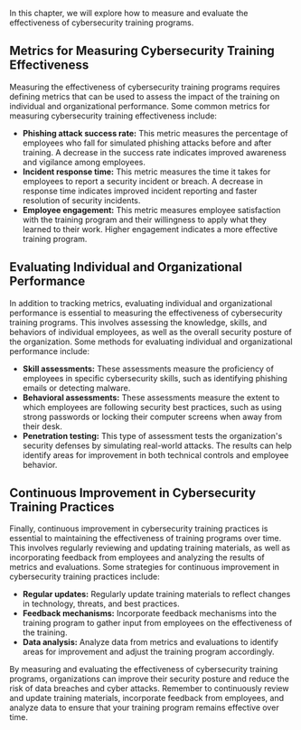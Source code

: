 
In this chapter, we will explore how to measure and evaluate the effectiveness of cybersecurity training programs.

Metrics for Measuring Cybersecurity Training Effectiveness
----------------------------------------------------------

Measuring the effectiveness of cybersecurity training programs requires defining metrics that can be used to assess the impact of the training on individual and organizational performance. Some common metrics for measuring cybersecurity training effectiveness include:

* **Phishing attack success rate:** This metric measures the percentage of employees who fall for simulated phishing attacks before and after training. A decrease in the success rate indicates improved awareness and vigilance among employees.
* **Incident response time:** This metric measures the time it takes for employees to report a security incident or breach. A decrease in response time indicates improved incident reporting and faster resolution of security incidents.
* **Employee engagement:** This metric measures employee satisfaction with the training program and their willingness to apply what they learned to their work. Higher engagement indicates a more effective training program.

Evaluating Individual and Organizational Performance
----------------------------------------------------

In addition to tracking metrics, evaluating individual and organizational performance is essential to measuring the effectiveness of cybersecurity training programs. This involves assessing the knowledge, skills, and behaviors of individual employees, as well as the overall security posture of the organization. Some methods for evaluating individual and organizational performance include:

* **Skill assessments:** These assessments measure the proficiency of employees in specific cybersecurity skills, such as identifying phishing emails or detecting malware.
* **Behavioral assessments:** These assessments measure the extent to which employees are following security best practices, such as using strong passwords or locking their computer screens when away from their desk.
* **Penetration testing:** This type of assessment tests the organization's security defenses by simulating real-world attacks. The results can help identify areas for improvement in both technical controls and employee behavior.

Continuous Improvement in Cybersecurity Training Practices
----------------------------------------------------------

Finally, continuous improvement in cybersecurity training practices is essential to maintaining the effectiveness of training programs over time. This involves regularly reviewing and updating training materials, as well as incorporating feedback from employees and analyzing the results of metrics and evaluations. Some strategies for continuous improvement in cybersecurity training practices include:

* **Regular updates:** Regularly update training materials to reflect changes in technology, threats, and best practices.
* **Feedback mechanisms:** Incorporate feedback mechanisms into the training program to gather input from employees on the effectiveness of the training.
* **Data analysis:** Analyze data from metrics and evaluations to identify areas for improvement and adjust the training program accordingly.

By measuring and evaluating the effectiveness of cybersecurity training programs, organizations can improve their security posture and reduce the risk of data breaches and cyber attacks. Remember to continuously review and update training materials, incorporate feedback from employees, and analyze data to ensure that your training program remains effective over time.
